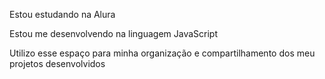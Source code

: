 Estou estudando na Alura

Estou me desenvolvendo na linguagem JavaScript

Utilizo esse espaço para minha organização e compartilhamento dos meu projetos desenvolvidos
